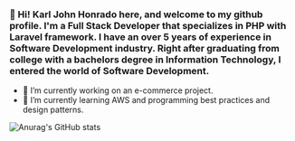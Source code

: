 ### 👋 Hi! Karl John Honrado here, and welcome to my github profile. I'm a Full Stack Developer that specializes in PHP with Laravel framework. I have an over 5 years of experience in Software Development industry. Right after graduating from college with a bachelors degree in Information Technology, I entered the world of Software Development.

- 🔭 I’m currently working on an e-commerce project.
- 🌱 I’m currently learning AWS and programming best practices and design patterns.

![Anurag's GitHub stats](https://github-readme-stats.vercel.app/api?username=remotodojokarl&show_icons=true&theme=radical)

<!--
**honradokarl/honradokarl** is a ✨ _special_ ✨ repository because its `README.md` (this file) appears on your GitHub profile.

Here are some ideas to get you started:

- 🔭 I’m currently working on ...
- 🌱 I’m currently learning ...
- 👯 I’m looking to collaborate on ...
- 🤔 I’m looking for help with ...
- 💬 Ask me about ...
- 📫 How to reach me: ...
- 😄 Pronouns: ...
- ⚡ Fun fact: ...
-->
